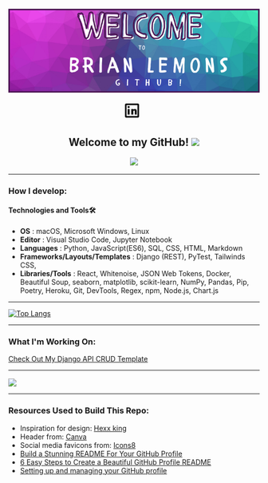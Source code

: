 <p align="center">
   <img src="./img/header.png"></img>
</p>

<p align="center">
<a href="https://www.linkedin.com/in/brian-lemons25/" target="_blank" rel="noopener noreferrer"><img height="38" src="/img/linkedin.gif"></a>&nbsp;&nbsp;
</p>

<h2 align="center">Welcome to my GitHub! <img src="https://raw.githubusercontent.com/MartinHeinz/MartinHeinz/master/wave.gif" width="30px"></h2>

<p align="center">
<img src="https://visitor-badge.glitch.me/badge?page_id=Zitronen25U.Zitronen25U" width="110px">
</p>

---------------------
<h3>How I develop:</h3>

#### **Technologies and Tools**🛠️ 

   - **OS** : macOS, Microsoft Windows, Linux
   - **Editor** : Visual Studio Code, Jupyter Notebook
   - **Languages** : Python, JavaScript(ES6), SQL, CSS, HTML, Markdown
   - **Frameworks/Layouts/Templates** : Django (REST), PyTest, Tailwinds CSS,
   - **Libraries/Tools** : React, Whitenoise, JSON Web Tokens, Docker, Beautiful Soup, seaborn, matplotlib, scikit-learn, NumPy, Pandas, Pip, Poetry, Heroku, Git, DevTools, Regex, npm, Node.js, Chart.js

---------------------

[![Top Langs](https://github-readme-stats.vercel.app/api/top-langs/?username=Zitronen25U&layout=compact&theme=midnight-purple&card_width=800)](https://github.com/Zitronen25U/github-readme-stats)

---------------------
<h3>What I'm Working On:</h3>

[Check Out My Django API CRUD Template](https://github.com/Zitronen25U/Django-API-Crud-Temp)

---------------------

<a href="https://github.com/Zitronen25U/github-readme-stats">
  <img align="center" src="https://github-readme-stats.vercel.app/api?username=Zitronen25U&show_icons=true&theme=midnight-purple" />
</a>

---------------------

<footer>
<h3> Resources Used to Build This Repo:</h3>
  
- Inspiration for design: <a href="https://github.com/HexxKing">Hexx king</a>
- Header from: <a href="https://www.canva.com/">Canva</a>
- Social media favicons from: <a href="https://icons8.com">Icons8</a>
- <a href="https://towardsdatascience.com/build-a-stunning-readme-for-your-github-profile-9b80434fe5d7">Build a Stunning README For Your GitHub Profile</a>
- <a href="https://sarah-hart-landolt.medium.com/6-easy-steps-to-create-a-beautiful-github-profile-readme-edc7840b2c7">6 Easy Steps to Create a Beautiful GitHub Profile README</a>
- <a href="https://docs.github.com/en/github/setting-up-and-managing-your-github-profile">Setting up and managing your GitHub profile
</a>
</footer>
